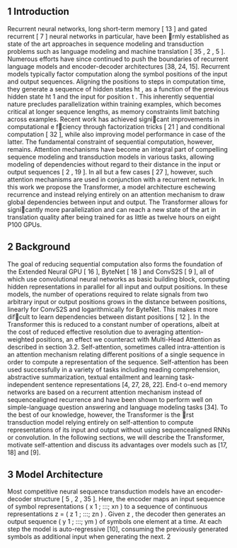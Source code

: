## 1 Introduction

Recurrent neural networks, long short-term memory [ 13 ] and gated recurrent [ 7 ] neural networks in particular, have been rmly established as state of the art approaches in sequence modeling and transduction problems such as language modeling and machine translation [ 35 , 2 , 5 ]. Numerous efforts have since continued to push the boundaries of recurrent language models and encoder-decoder architectures [38, 24, 15]. Recurrent models typically factor computation along the symbol positions of the input and output sequences. Aligning the positions to steps in computation time, they generate a sequence of hidden states ht , as a function of the previous hidden state ht   1 and the input for position t . This inherently sequential nature precludes parallelization within training examples, which becomes critical at longer sequence lengths, as memory constraints limit batching across examples. Recent work has achieved signicant improvements in computational e fciency through factorization tricks [ 21 ] and conditional computation [ 32 ], while also improving model performance in case of the latter. The fundamental constraint of sequential computation, however, remains. Attention mechanisms have become an integral part of compelling sequence modeling and transduction models in various tasks, allowing modeling of dependencies without regard to their distance in the input or output sequences [ 2 , 19 ]. In all but a few cases [ 27 ], however, such attention mechanisms are used in conjunction with a recurrent network. In this work we propose the Transformer, a model architecture eschewing recurrence and instead relying entirely on an attention mechanism to draw global dependencies between input and output. The Transformer allows for signicantly more parallelization and can reach a new state of the art in translation quality after being trained for as little as twelve hours on eight P100 GPUs.

## 2 Background

The goal of reducing sequential computation also forms the foundation of the Extended Neural GPU [ 16 ], ByteNet [ 18 ] and ConvS2S [ 9 ], all of which use convolutional neural networks as basic building block, computing hidden representations in parallel for all input and output positions. In these models, the number of operations required to relate signals from two arbitrary input or output positions grows in the distance between positions, linearly for ConvS2S and logarithmically for ByteNet. This makes it more difcult to learn dependencies between distant positions [ 12 ]. In the Transformer this is reduced to a constant number of operations, albeit at the cost of reduced effective resolution due to averaging attention-weighted positions, an effect we counteract with Multi-Head Attention as described in section 3.2. Self-attention, sometimes called intra-attention is an attention mechanism relating different positions of a single sequence in order to compute a representation of the sequence. Self-attention has been used successfully in a variety of tasks including reading comprehension, abstractive summarization, textual entailment and learning task-independent sentence representations [4, 27, 28, 22]. End-t o-end memory networks are based on a recurrent attention mechanism instead of sequencealigned recurrence and have been shown to perform well on simple-language question answering and language modeling tasks [34]. To the best of our knowledge, however, the Transformer is the rst transduction model relying entirely on self-attention to compute representations of its input and output without using sequencealigned RNNs or convolution. In the following sections, we will describe the Transformer, motivate self-attention and discuss its advantages over models such as [17, 18] and [9].

## 3 Model Architecture

Most competitive neural sequence transduction models have an encoder-decoder structure [ 5 , 2 , 35 ]. Here, the encoder maps an input sequence of symbol representations ( x 1 ; :::; xn ) to a sequence of continuous representations z = ( z 1 ; :::; zn ) . Given z , the decoder then generates an output sequence ( y 1 ; :::; ym ) of symbols one element at a time. At each step the model is auto-regressive [10], consuming the previously generated symbols as additional input when generating the next. 2